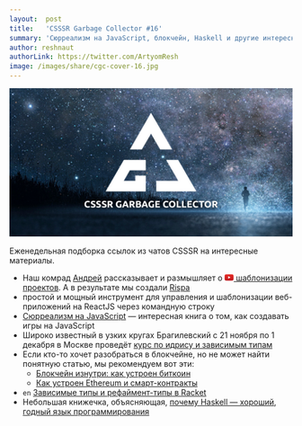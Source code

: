 ```yaml
---
layout:  post
title:   'CSSSR Garbage Collector #16'
summary: 'Сюрреализм на JavaScript, блокчейн, Haskell и другие интересные материалы из наших чатов'
author: reshnaut
authorLink: https://twitter.com/ArtyomResh
image: /images/share/cgc-cover-16.jpg
---
```


[github]: /images/icons/github.png
[medium]: /images/icons/medium.png
[yt]: /images/icons/youtube.png

![CSSSR Garbage Collector](/images/share/cgc-cover-16.jpg)

Еженедельная подборка ссылок из чатов CSSSR на интересные материалы.
- Наш комрад [Андрей](https://github.com/Laiff) рассказывает и размышляет о [![yt] шаблонизации проектов](https://www.youtube.com/watch?v=y_C3rMFTSeg). А в результате мы создали [Rispa](https://rispa.io/)
- простой и мощный инструмент для управления и шаблонизации веб-приложений на ReactJS через командную строку
- [Сюрреализм на JavaScript](https://bakhirev.biz/book/) — интересная книга о том, как создавать игры на JavaScript
- Широко известный в узких кругах Брагилевский с 21 ноября по 1 декабря в Москве проведёт [курс по идрису и зависимым типам](https://cs.hse.ru/announcements/210992029.html)
- Если кто-то хочет разобраться в блокчейне, но не может найти понятную статью, мы рекомендуем вот эти:
    - [Блокчейн изнутри: как устроен биткоин](http://vas3k.ru/blog/blockchain/)
    - [Как устроен Ethereum и смарт-контракты](http://vas3k.ru/blog/ethereum/)
- `en` [Зависимые типы и рефаймент-типы в Racket](https://blog.racket-lang.org/2017/10/racket-v6-11.html)
- Небольшая книжечка, объясняющая, [почему Haskell — хороший, годный язык программирования](http://camlunity.ru/swap/haskell/whyhaskell.pdf)
